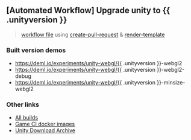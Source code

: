 ## [Automated Workflow] Upgrade unity to {{ .unityversion }}

>  [workflow file](https://github.com/JohannesDeml/UnityWebGL-LoadingTest/blob/master/.github/workflows/upgrade-unity.yml) using [create-pull-request](https://github.com/peter-evans/create-pull-request) & [render-template](https://github.com/chuhlomin/render-template)

### Built version demos

* https://deml.io/experiments/unity-webgl/{{ .unityversion }}-webgl2
* https://deml.io/experiments/unity-webgl/{{ .unityversion }}-webgl2-debug
* https://deml.io/experiments/unity-webgl/{{ .unityversion }}-minsize-webgl2

### Other links

* [All builds](https://deml.io/experiments/unity-webgl)
* [Game CI docker images](https://game.ci/docs/docker/versions)
* [Unity Download Archive](https://unity.com/releases/editor/archive) 